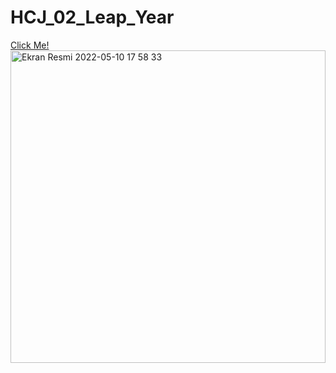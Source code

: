 # HCJ_02_Leap_Year

[Click Me!](https://brs14shn.github.io/HCJ_02_Leap_Year/)
<img width="100%" height=500vh alt="Ekran Resmi 2022-05-10 17 58 33" src="https://user-images.githubusercontent.com/99876715/167659318-52d93631-c1d7-49ce-8557-a6a40e5e9152.png">
